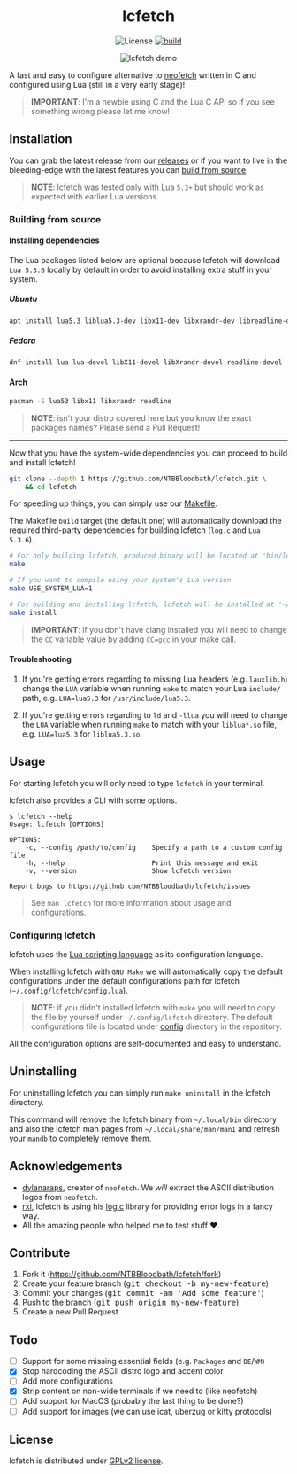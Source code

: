 <div align="center">

# lcfetch

![License](https://img.shields.io/github/license/NTBBloodbath/lcfetch?style=flat-square)
[![build](https://github.com/NTBBloodbath/lcfetch/actions/workflows/build.yml/badge.svg)](https://github.com/NTBBloodbath/lcfetch/actions/workflows/build.yml)

![lcfetch demo](https://user-images.githubusercontent.com/36456999/130188992-987a3d07-2a1e-4bf3-87ba-1c0ee2018151.png)

</div>

A fast and easy to configure alternative to [neofetch](https://github.com/dylanaraps/neofetch)
written in C and configured using Lua (still in a very early stage)!

> **IMPORTANT**: I'm a newbie using C and the Lua C API so if you see something wrong
> please let me know!

## Installation

You can grab the latest release from our [releases](https://github.com/NTBBloodbath/lcfetch/releases/latest)
or if you want to live in the bleeding-edge with the latest features you can [build from source](#building-from-source).

> **NOTE**: lcfetch was tested only with Lua `5.3+` but should work as expected with earlier
> Lua versions.

### Building from source

#### Installing dependencies

The Lua packages listed below are optional because lcfetch will download `Lua 5.3.6` locally
by default in order to avoid installing extra stuff in your system.

##### Ubuntu

```sh
apt install lua5.3 liblua5.3-dev libx11-dev libxrandr-dev libreadline-dev
```

##### Fedora

```sh
dnf install lua lua-devel libX11-devel libXrandr-devel readline-devel
```

#### Arch

```sh
pacman -S lua53 libx11 libxrandr readline
```

> **NOTE**: isn't your distro covered here but you know the exact packages names? Please
> send a Pull Request!

---

Now that you have the system-wide dependencies you can proceed to build and install lcfetch!

```sh
git clone --depth 1 https://github.com/NTBBloodbath/lcfetch.git \
    && cd lcfetch
```

For speeding up things, you can simply use our [Makefile](./Makefile).

The Makefile `build` target (the default one) will automatically download the required
third-party dependencies for building lcfetch (`log.c` and `Lua 5.3.6`).

```sh
# For only building lcfetch, produced binary will be located at 'bin/lcfetch'
make

# If you want to compile using your system's Lua version
make USE_SYSTEM_LUA=1

# For building and installing lcfetch, lcfetch will be installed at '~/.local/bin'
make install
```

> **IMPORTANT**: if you don't have clang installed you will need to change the `CC` variable
> value by adding `CC=gcc` in your make call.

#### Troubleshooting

1. If you're getting errors regarding to missing Lua headers (e.g. `lauxlib.h`)
    change the `LUA` variable when running `make` to match your Lua `include/` path,
    e.g. `LUA=lua5.3` for `/usr/include/lua5.3`.

2. If you're getting errors regarding to `ld` and `-llua` you will need to change the
    `LUA` variable when running `make` to match with your `liblua*.so` file, e.g.
    `LUA=lua5.3` for `liblua5.3.so`.

## Usage

For starting lcfetch you will only need to type `lcfetch` in your terminal.

lcfetch also provides a CLI with some options.

```
$ lcfetch --help
Usage: lcfetch [OPTIONS]

OPTIONS:
    -c, --config /path/to/config    Specify a path to a custom config file
    -h, --help                      Print this message and exit
    -v, --version                   Show lcfetch version

Report bugs to https://github.com/NTBBloodbath/lcfetch/issues
```

> See `man lcfetch` for more information about usage and configurations.

### Configuring lcfetch

lcfetch uses the [Lua scripting language](https://www.lua.org/) as its configuration
language.

When installing lcfetch with `GNU Make` we will automatically copy the default configurations
under the default configurations path for lcfetch (`~/.config/lcfetch/config.lua`).

> **NOTE**: if you didn't installed lcfetch with `make` you will need to copy the file
> by yourself under `~/.config/lcfetch` directory. The default configurations file is
> located under [config](./config) directory in the repository.

All the configuration options are self-documented and easy to understand.

## Uninstalling

For uninstalling lcfetch you can simply run `make uninstall` in the lcfetch directory.

This command will remove the lcfetch binary from `~/.local/bin` directory and also
the lcfetch man pages from `~/.local/share/man/man1` and refresh your `mandb` to
completely remove them.

## Acknowledgements

- [dylanaraps](https://github.com/dylanaraps), creator of `neofetch`. We _will_
  extract the ASCII distribution logos from `neofetch`.
- [rxi](https://github.com/rxi), lcfetch is using his [log.c](https://github.com/rxi/log.c)
  library for providing error logs in a fancy way.
- All the amazing people who helped me to test stuff :heart:.

## Contribute

1. Fork it (https://github.com/NTBBloodbath/lcfetch/fork)
2. Create your feature branch (<kbd>git checkout -b my-new-feature</kbd>)
3. Commit your changes (<kbd>git commit -am 'Add some feature'</kbd>)
4. Push to the branch (<kbd>git push origin my-new-feature</kbd>)
5. Create a new Pull Request

## Todo

- [ ] Support for some missing essential fields (e.g. `Packages` and `DE`/`WM`)
- [x] Stop hardcoding the ASCII distro logo and accent color
- [ ] Add more configurations
- [x] Strip content on non-wide terminals if we need to (like neofetch)
- [ ] Add support for MacOS (probably the last thing to be done?)
- [ ] Add support for images (we can use icat, uberzug or kitty protocols)

## License

lcfetch is distributed under [GPLv2 license](./LICENSE).
